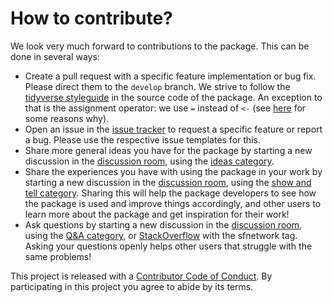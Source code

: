 # How to contribute?

We look very much forward to contributions to the package. This can be done in several ways:

- Create a pull request with a specific feature implementation or bug fix. Please direct them to the `develop` branch. We strive to follow the [tidyverse styleguide](https://style.tidyverse.org/) in the source code of the package. An exception to that is the assignment operator: we use `=` instead of `<-` (see [here](https://github.com/Robinlovelace/geocompr/issues/319) for some reasons why).
- Open an issue in the [issue tracker](https://github.com/luukvdmeer/sfnetworks/issues) to request a specific feature or report a bug. Please use the respective issue templates for this.
- Share more general ideas you have for the package by starting a new discussion in the [discussion room](https://github.com/luukvdmeer/sfnetworks/discussions), using the [ideas category](https://github.com/luukvdmeer/sfnetworks/discussions?discussions_q=category%3AIdeas).
- Share the experiences you have with using the package in your work by starting a new discussion in the [discussion room](https://github.com/luukvdmeer/sfnetworks/discussions), using the [show and tell category](https://github.com/luukvdmeer/sfnetworks/discussions?discussions_q=category%3A%22Show+and+tell%22). Sharing this will help the package developers to see how the package is used and improve things accordingly, and other users to learn more about the package and get inspiration for their work!
- Ask questions by starting a new discussion in the [discussion room](https://github.com/luukvdmeer/sfnetworks/discussions), using the [Q&A category](https://github.com/luukvdmeer/sfnetworks/discussions?discussions_q=category%3AQ%26A), or [StackOverflow](https://stackoverflow.com/questions/tagged/sfnetwork) with the sfnetwork tag. Asking your questions openly helps other users that struggle with the same problems! 

This project is released with a [Contributor Code of Conduct](CODE_OF_CONDUCT.md). By participating in this project you agree to abide by its terms.
